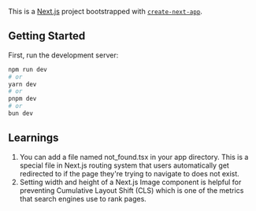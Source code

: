 This is a [Next.js](https://nextjs.org/) project bootstrapped with [`create-next-app`](https://github.com/vercel/next.js/tree/canary/packages/create-next-app).

## Getting Started

First, run the development server:

```bash
npm run dev
# or
yarn dev
# or
pnpm dev
# or
bun dev
```

## Learnings

1. You can add a file named not_found.tsx in your app directory. This is a special file in Next.js routing system that users automatically get redirected to if the page they're trying to navigate to does not exist.
2. Setting width and height of a Next.js Image component is helpful for preventing Cumulative Layout Shift (CLS) which is one of the metrics that search engines use to rank pages.
